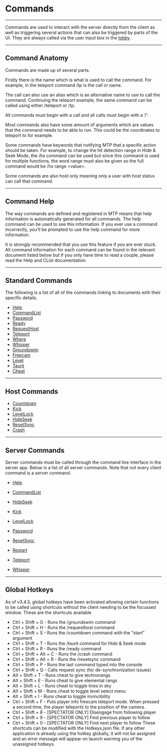 # Commands

---

Commands are used to interact with the server directly from the client as well as triggering several actions that can also be triggered by parts of the UI. They are always called via the user input box in the [lobby](../LobbyUI.md).

---

## Command Anatomy

Commands are made up of several parts. 

Firstly there is the name which is what is used to call the command. For example, in the teleport command /tp is the call or name. 

The call can also use an alias which is an alternative name to use to call the command. Continuing the teleport example, the same command can be called using either /teleport or /tp. 

All commands must begin with a call and all calls must begin with a ‘/‘. 

Most commands also have some amount of arguments which are values that the command needs to be able to run. This could be the coordinates to teleport to for example.

Some commands have keywords that notifying MTP that a specific action should be taken. For example, to change the hit detection range  in Hide & Seek Mode, the /hs command can be used but since this command is used for multiple functions, the word range must also be given so the full command would be /hs range \<value\>.

Some commands are also host only meaning only a user with host status can call that command.

---

## Command Help

The way commands are defined and registered in MTP means that help information is automatically generated for all commands. The help command can be used to see this information. If you ever use a command incorrectly, you’ll be prompted to use the help command for more information. 

It is strongly recommended that you use this feature if you are ever stuck. All command information for each command can be found in the relevant document listed below but if you only have time to read a couple, please read the Help and CList documentation.

---

## Standard Commands

The following is a list of all of the commands linking to documents with their specific details.

- [Help](./Help.md)
- [CommandList](./CommandList.md)
- [Password](./Password.md)
- [Ready](./Ready.md)
- [RequestHost](./RequestHost.md)
- [Teleport](./Teleport.md)
- [Where](./Where.md)
- [Whisper](./Whisper.md)
- [Groundswim](./Groundswim.md)
- [Freecam](./Freecam.md)
- [Level](./Level.md)
- [Taunt](./Taunt.md)
- [Cheat](./Cheat.md)

___

## Host Commands

- [Countdown](./CountdownCommand.md)
- [Kick](./KickCommand.md)
- [LevelLock](./LevelLockCommand.md)
- [HideSeek](./HideSeekCommand.md)
- [ResetSync](./ResetSyncCommand.md)
- [Crash](./CrashCommand)

___

## Server Commands

Server commands must be called through the command line interface in the server app. Below is a list of all server commands. Note that not every client command is a server command.

- [Help](./HelpCommand.md)

- [CommandList](./CommandListCommand.md)

- [HideSeek](./HideSeekCommand.md)

- [Kick](./KickCommand.md)

- [LevelLock](./LevelLockCommand.md)

- [Password](./PasswordCommand.md)

- [ResetSync](./ResetSyncCommand.md)

- [Restart](./RestartCommand.md)

- [Teleport](./TeleportCommand.md)

- [Whisper](./WhisperCommand.md)

---

## Global Hotkeys

As of v3.4.5, global hotkeys have been activated allowing certain functions to be called using shortcuts without the client needing to be the focussed window.
These are the shortcuts available
- Ctrl + Shift + G - Runs the /groundswim command
- Ctrl + Shift + H - Runs the /requesthost command
- Ctrl + Shift + S - Runs the /countdown command with the "start" argument
- Ctrl + Shift + T - Runs the /taunt command for Hide & Seek mode
- Ctrl + Shift + R - Runs the /ready command
- Ctrl + Shift + Alt + C - Runs the /crash command
- Ctrl + Shift + Alt + R - Runs the /resetsync command
- Ctrl + Shift + P - Runs the last command typed into the console
- Ctrl + Shift + Q - Calls request sync (for de-synchronization issues)
- Alt + Shift + T - Runs cheat to give technorangs
- Alt + Shift + E - Runs cheat to give elemental rangs
- Alt + Shift + L - Runs cheat to toggle lines in sky
- Alt + Shift + M - Runs cheat to toggle level select menu
- Alt + Shift + I - Runs cheat to toggle invincibility
- Ctrl + Shift + F - Puts player info freecam teleport mode. When pressed a second time, the player teleports to the position of the camera.
- Ctrl + Shift + 8 - \[SPECTATOR ONLY] Disengage from following player
- Ctrl + Shift + 9 - \[SPECTATOR ONLY] Find previous player to follow
- Ctrl + Shift + 0 - \[SPECTATOR ONLY] Find next player to follow
These shortcuts can be modified with the Hotkeys.json file. If any other application is already using the hotkey globally, it will not be assigned and an error message will appear on launch warning you of the unassigned hotkeys.